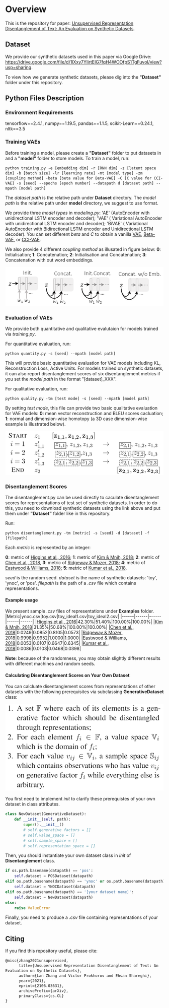 # Overview
This is the repository for paper: [Unsupervised Representation Disentanglement of Text: An Evaluation on Synthetic Datasets](https://arxiv.org/abs/2106.03631).
## Dataset
We provide our synthetic datasets used in this paper via Google Drive: https://drive.google.com/file/d/1lXxy7YIirtEIG7fqH4WOOfpS1TgFuvoI/view?usp=sharing. 

To view how we generate synthetic datasets, please dig into the **"Dataset"** folder under this repository.

## Python Files Description
### Environment Requirements
tensorflow==2.4.1, numpy==1.19.5, pandas==1.1.5, scikit-Learn==0.24.1, nltk==3.5

### Training VAEs
Before training a model, please create a **"Dataset"** folder to put datasets in and a **"model"** folder to store models. 
To train a model, run:
```
python training.py -e [embedding dim] -r [RNN dim] -z [latent space dim] -b [batch size] -lr [learning rate] -mt [model type] -zm [coupling method] -beta [beta value for Beta-VAE] -C [C value for CCI-VAE] -s [seed] --epochs [epoch number] --datapath d [dataset path] --mpath [model path]
```
The *dataset path* is the relative path under **Dataset** directory. The *model path* is the relative path under **model** directory, we suggest to use format.

We provide three *model types* in *modeling.py*: 'AE' (AutoEncoder with unidirectional LSTM encoder and decoder); 'VAE' ( Variational AutoEncoder with unidirectional LSTM encoder and decoder); 'BiVAE' ( Variational AutoEncoder with Bidirectional LSTM encoder and Unidirectional LSTM decoder). You can set different *beta* and *C* to obtain a vanilla [VAE](http://arxiv.org/abs/1312.6114), [Beta-VAE](https://openreview.net/forum?id=Sy2fzU9gl), or [CCI-VAE](https://arxiv.org/abs/1804.03599).

We also provide 4 different *coupling method* as illusated in figure below: **0**: Initialisation; **1**: Concatenation; **2**: Initialisation and Concatenation; **3**: Concatenation with out word embeddings.

![coupling method](/figures/coupling.PNG)

### Evaluation of VAEs
We provide both quantitative and qualitative evalutaion for models trained via *training.py*.

For quantitative evaluation, run:
```
python quantity.py -s [seed] --mpath [model path]
```
This will provide basic quantitative evaluation for VAE models including KL, Reconstruction Loss, Active Units. For models trained on synthetic datasets, it can also report disentanglement scores of six disentanglement metrics if you set the *model path* in the format "[dataset]_XXX".

For qualitative evaluation, run:
```
python quality.py -tm [test mode] -s [seed] --mpath [model path]
```
By setting *test mode*, this file can provide two basic qualitative evaluation for VAE models: **0**: mean vector reconstruction and BLEU scores cacluation; **1**: normal and dimension-wise homotopy (a 3D case dimension-wise example is illustrated below).

![homotopy](/figures/homotopy.PNG)

### Disentanglement Scores
The disentanglement.py can be used directly to caculate disentanglement scores for representations of test set of synthetic datasets. In order to do this, you need to download synthetic datasets using the link above and put them under **"Dataset"** folder like in this repository.

Run:
```
python disentanglement.py -tm [metric] -s [seed] -d [dataset] -f [filepath]
```
Each *metric* is represented by an integer: 

**0**: metric of [Higgins et al., 2016](https://openreview.net/forum?id=Sy2fzU9gl); **1**: metric of [Kim & Mnih, 2018](http://proceedings.mlr.press/v80/kim18b.html); **2**: metric of [Chen et al., 2018](https://proceedings.neurips.cc/paper/2018/file/1ee3dfcd8a0645a25a35977997223d22-Paper.pdf), **3**: metric of [Ridgeway & Mozer, 2018](https://proceedings.neurips.cc/paper/2018/file/2b24d495052a8ce66358eb576b8912c8-Paper.pdf); **4**: metric of [Eastwood & Williams, 2018](https://openreview.net/forum?id=By-7dz-AZ); **5**: metric of [Kumar et al., 2018](https://openreview.net/forum?id=H1kG7GZAW).

*seed* is the random seed. *dataset* is the name of synthetic datasets: 'toy', 'ynoc', or 'pos'. *filepath* is the path of a *.csv* file which contains representations.

#### Example usage
We present sample *.csv* files of representations under **Examples** folder.
|Metric|ynoc.csv|toy.csv|toy_ideal1.csv|toy_ideal2.csv|
|------|------|------|------|------|
|[Higgins et al., 2016](https://openreview.net/forum?id=Sy2fzU9gl)|42.30%|51.40%|100.00%|100.00%|
|[Kim & Mnih, 2018](http://proceedings.mlr.press/v80/kim18b.html)|31.35%|50.68%|100.00%|100.00%|
|[Chen et al., 2018](https://proceedings.neurips.cc/paper/2018/file/1ee3dfcd8a0645a25a35977997223d22-Paper.pdf)|0.0249|0.0852|0.8105|0.0573|
|[Ridgeway & Mozer, 2018](https://proceedings.neurips.cc/paper/2018/file/2b24d495052a8ce66358eb576b8912c8-Paper.pdf)|0.9998|0.9952|1.0000|1.0000|
|[Eastwood & Williams, 2018](https://openreview.net/forum?id=By-7dz-AZ)|0.0053|0.0107|0.6647|0.6345|
|[Kumar et al., 2018](https://openreview.net/forum?id=H1kG7GZAW)|0.0086|0.0103|0.0468|0.0398|

**Note**: because of the randomness, you may obtain slightly different results with different machines and random seeds.

#### Calculating Disentanglement Scores on Your Own Dataset
You can calcluate disentanglement scores from representations of other datasets with the following prerequisites via subclassing **GenerativeDataset** class:

![prerequisite](/figures/prerequisite.PNG)

You first need to implement *init* to clarify these prerequistes of your own dataset in class attributes. 
```python
class NewDataset(GenerativeDataset):
    def __init__(self, path):
        super().__init__()
        # self.generative factors = []
        # self.value_space = []
        # self.sample_space = []
        # self.representation_space = []
```

Then, you should instantiate your own dataset class in *init* of **Disentanglement** class. 
```python
if os.path.basename(datapath) == 'pos':
    self.dataset = POSDataset(datapath)
elif os.path.basename(datapath) == 'ynoc' or os.path.basename(datapath) == 'toy':
    self.dataset = YNOCDataset(datapath)
elif os.path.basename(datapath) == '[your dataset name]':
    self.dataset = NewDataset(datapath)
else:
    raise ValueError
```
Finally, you need to produce a *.csv* file containing representations of your dataset.

## Citing
If you find this repository useful, please cite:
```
@misc{zhang2021unsupervised,
      title={Unsupervised Representation Disentanglement of Text: An Evaluation on Synthetic Datasets}, 
      author={Lan Zhang and Victor Prokhorov and Ehsan Shareghi},
      year={2021},
      eprint={2106.03631},
      archivePrefix={arXiv},
      primaryClass={cs.CL}
}
```
